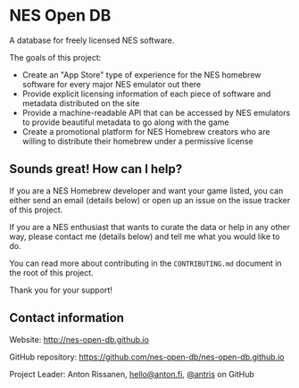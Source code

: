 # NES Open DB
A database for freely licensed NES software.

The goals of this project:

* Create an "App Store" type of experience for the NES homebrew software for every major NES emulator out there
* Provide explicit licensing information of each piece of software and metadata distributed on the site
* Provide a machine-readable API that can be accessed by NES emulators to provide beautiful metadata to go along with the game
* Create a promotional platform for NES Homebrew creators who are willing to distribute their homebrew under a permissive license

## Sounds great! How can I help?

If you are a NES Homebrew developer and want your game listed, you can either send an email (details below) or open up an issue on the issue tracker of this project.

If you are a NES enthusiast that wants to curate the data or help in any other way, please contact me (details below) and tell me what you would like to do.

You can read more about contributing in the `CONTRIBUTING.md` document in the root of this project.

Thank you for your support!

## Contact information

Website: http://nes-open-db.github.io

GitHub repository: https://github.com/nes-open-db/nes-open-db.github.io

Project Leader: Anton Rissanen, hello@anton.fi, [@antris](https://github.com/antris) on GitHub
